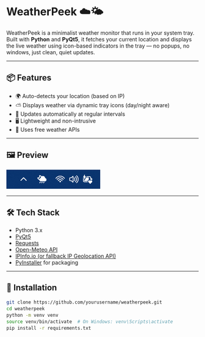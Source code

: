# WeatherPeek ☁️🌤️

WeatherPeek is a minimalist weather monitor that runs in your system tray. Built with **Python** and **PyQt5**, it fetches your current location and displays the live weather using icon-based indicators in the tray — no popups, no windows, just clean, quiet updates.

---

## 📦 Features

- 🌍 Auto-detects your location (based on IP)
- ⛅ Displays weather via dynamic tray icons (day/night aware)
- 🔁 Updates automatically at regular intervals
- 🖥️ Lightweight and non-intrusive
- 📡 Uses free weather APIs

---

## 🖼️ Preview

![Tray Example](demo.gif)  

---

## 🛠 Tech Stack

- Python 3.x
- [PyQt5](https://pypi.org/project/PyQt5/)
- [Requests](https://pypi.org/project/requests/)
- [Open-Meteo API](https://open-meteo.com/)
- [IPInfo.io (or fallback IP Geolocation API)](https://ipinfo.io/)
- [PyInstaller](https://www.pyinstaller.org/) for packaging

---

## 🚀 Installation

```bash
git clone https://github.com/yourusername/weatherpeek.git
cd weatherpeek
python -m venv venv
source venv/bin/activate  # On Windows: venv\Scripts\activate
pip install -r requirements.txt


